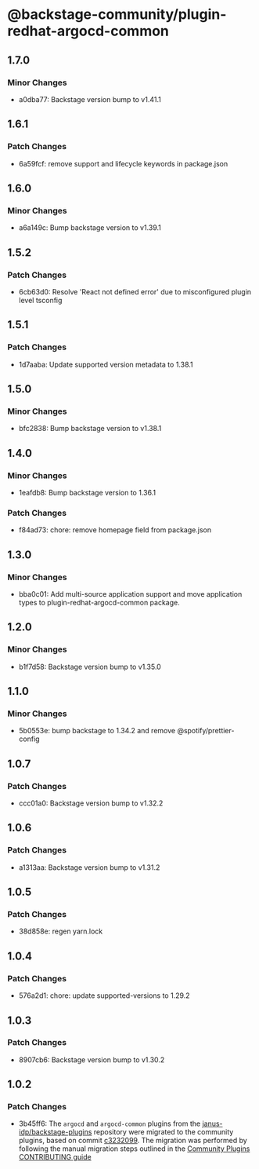 # @backstage-community/plugin-redhat-argocd-common

## 1.7.0

### Minor Changes

- a0dba77: Backstage version bump to v1.41.1

## 1.6.1

### Patch Changes

- 6a59fcf: remove support and lifecycle keywords in package.json

## 1.6.0

### Minor Changes

- a6a149c: Bump backstage version to v1.39.1

## 1.5.2

### Patch Changes

- 6cb63d0: Resolve 'React not defined error' due to misconfigured plugin level tsconfig

## 1.5.1

### Patch Changes

- 1d7aaba: Update supported version metadata to 1.38.1

## 1.5.0

### Minor Changes

- bfc2838: Bump backstage version to v1.38.1

## 1.4.0

### Minor Changes

- 1eafdb8: Bump backstage version to 1.36.1

### Patch Changes

- f84ad73: chore: remove homepage field from package.json

## 1.3.0

### Minor Changes

- bba0c01: Add multi-source application support and move application types to plugin-redhat-argocd-common package.

## 1.2.0

### Minor Changes

- b1f7d58: Backstage version bump to v1.35.0

## 1.1.0

### Minor Changes

- 5b0553e: bump backstage to 1.34.2 and remove @spotify/prettier-config

## 1.0.7

### Patch Changes

- ccc01a0: Backstage version bump to v1.32.2

## 1.0.6

### Patch Changes

- a1313aa: Backstage version bump to v1.31.2

## 1.0.5

### Patch Changes

- 38d858e: regen yarn.lock

## 1.0.4

### Patch Changes

- 576a2d1: chore: update supported-versions to 1.29.2

## 1.0.3

### Patch Changes

- 8907cb6: Backstage version bump to v1.30.2

## 1.0.2

### Patch Changes

- 3b45ff6: The `argocd` and `argocd-common` plugins from the [janus-idp/backstage-plugins](https://github.com/janus-idp/backstage-plugins) repository were migrated to the community plugins, based on commit [c3232099](https://github.com/janus-idp/backstage-plugins/commit/c3232099). The migration was performed by following the manual migration steps outlined in the [Community Plugins CONTRIBUTING guide](https://github.com/backstage/community-plugins/blob/main/CONTRIBUTING.md#migrating-a-plugin)

